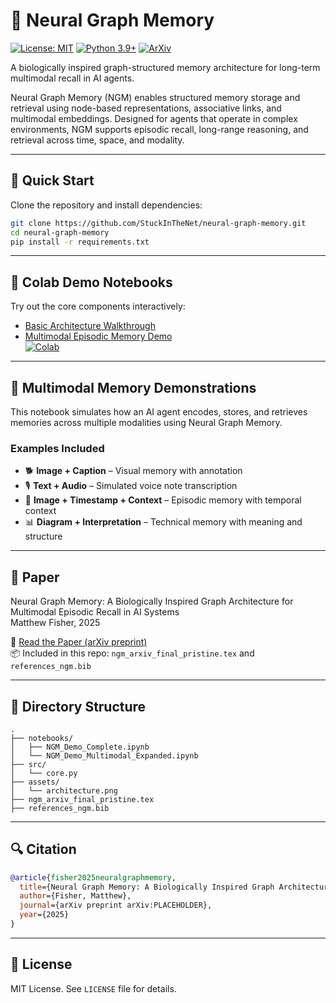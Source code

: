 
# 🧠 Neural Graph Memory

[![License: MIT](https://img.shields.io/badge/License-MIT-blue.svg)](LICENSE)
[![Python 3.9+](https://img.shields.io/badge/python-3.9+-brightgreen.svg)](https://www.python.org/downloads/)
[![ArXiv](https://img.shields.io/badge/arXiv-Preprint-lightgrey.svg)](https://arxiv.org/abs/placeholder)


A biologically inspired graph-structured memory architecture for long-term multimodal recall in AI agents.

Neural Graph Memory (NGM) enables structured memory storage and retrieval using node-based representations, associative links, and multimodal embeddings. Designed for agents that operate in complex environments, NGM supports episodic recall, long-range reasoning, and retrieval across time, space, and modality.

---

## 🚀 Quick Start

Clone the repository and install dependencies:

```bash
git clone https://github.com/StuckInTheNet/neural-graph-memory.git
cd neural-graph-memory
pip install -r requirements.txt
```

---

## 📓 Colab Demo Notebooks

Try out the core components interactively:

- [Basic Architecture Walkthrough](https://colab.research.google.com/github/StuckInTheNet/neural-graph-memory/blob/main/notebooks/NGM_Demo_Complete.ipynb)
- [Multimodal Episodic Memory Demo](https://colab.research.google.com/github/StuckInTheNet/neural-graph-memory/blob/main/notebooks/NGM_Demo_Multimodal_Expanded.ipynb)  
  [![Colab](https://colab.research.google.com/assets/colab-badge.svg)](https://colab.research.google.com/github/StuckInTheNet/neural-graph-memory/blob/main/notebooks/NGM_Demo_Multimodal_Expanded.ipynb)

---

## 🧠 Multimodal Memory Demonstrations

This notebook simulates how an AI agent encodes, stores, and retrieves memories across multiple modalities using Neural Graph Memory.

### Examples Included

- 🐕 **Image + Caption** – Visual memory with annotation  
- 🎙️ **Text + Audio** – Simulated voice note transcription  
- 🌆 **Image + Timestamp + Context** – Episodic memory with temporal context  
- 📊 **Diagram + Interpretation** – Technical memory with meaning and structure

---

## 📎 Paper

Neural Graph Memory: A Biologically Inspired Graph Architecture for Multimodal Episodic Recall in AI Systems  
Matthew Fisher, 2025

📄 [Read the Paper (arXiv preprint)](https://arxiv.org/abs/placeholder)  
📦 Included in this repo: `ngm_arxiv_final_pristine.tex` and `references_ngm.bib`

---

## 📁 Directory Structure

```
.
├── notebooks/
│   ├── NGM_Demo_Complete.ipynb
│   └── NGM_Demo_Multimodal_Expanded.ipynb
├── src/
│   └── core.py
├── assets/
│   └── architecture.png
├── ngm_arxiv_final_pristine.tex
├── references_ngm.bib
```

---

## 🔍 Citation

```bibtex
@article{fisher2025neuralgraphmemory,
  title={Neural Graph Memory: A Biologically Inspired Graph Architecture for Multimodal Episodic Recall in AI Systems},
  author={Fisher, Matthew},
  journal={arXiv preprint arXiv:PLACEHOLDER},
  year={2025}
}
```

---

## 🧬 License

MIT License. See `LICENSE` file for details.
